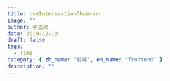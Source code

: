 ```yaml
---
title: useIntersectionObserver
image: ""
author: 李嘉欣
date: 2019-12-10
draft: false
tags:
  - Time
category: { zh_name: "前端", en_name: "frontend" }
description: ""
---
```


